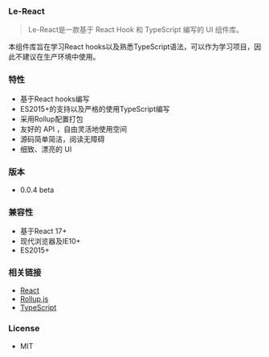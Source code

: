 <!-- ---
hidden: true
--- -->



### Le-React
> Le-React是一款基于 React Hook 和 TypeScript 编写的 UI 组件库。

本组件库旨在学习React hooks以及熟悉TypeScript语法，可以作为学习项目，因此不建议在生产环境中使用。

### 特性
* 基于React hooks编写
* ES2015+的支持以及严格的使用TypeScript编写
* 采用Rollup配置打包
* 友好的 API ，自由灵活地使用空间
* 源码简单简洁，阅读无障碍
* 细致、漂亮的 UI

### 版本
* 0.0.4 beta

### 兼容性
* 基于React 17+
* 现代浏览器及IE10+
* ES2015+

### 相关链接
* [React](https://zh-hans.reactjs.org/)
* [Rollup.js](https://www.rollupjs.com/)
* [TypeScript](https://www.typescriptlang.org/)

### License
* MIT
